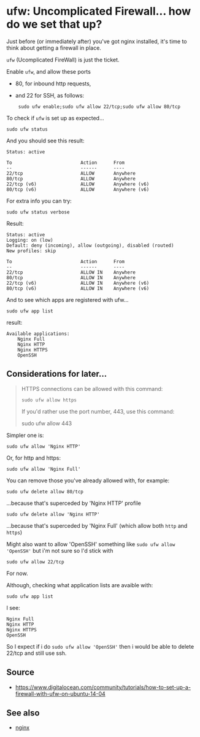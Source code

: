 ﻿# ufw: Uncomplicated Firewall... how do we set that up?

Just before (or immediately after) you've got nginx installed, it's time to think about getting a firewall in place.

`ufw` (Ucomplicated FireWall) is just the ticket.

Enable `ufw`, and allow these ports

 - 80, for inbound http requests, 
 - and 22 for SSH, as follows:

		sudo ufw enable;sudo ufw allow 22/tcp;sudo ufw allow 80/tcp

To check if `ufw` is set up as expected...

	sudo ufw status

And you should see this result:

	Status: active

	To                         Action      From
	--                         ------      ----
	22/tcp                     ALLOW       Anywhere
	80/tcp                     ALLOW       Anywhere
	22/tcp (v6)                ALLOW       Anywhere (v6)
	80/tcp (v6)                ALLOW       Anywhere (v6)

For extra info you can try:

	sudo ufw status verbose

Result:

	Status: active
	Logging: on (low)
	Default: deny (incoming), allow (outgoing), disabled (routed)
	New profiles: skip

	To                         Action      From
	--                         ------      ----
	22/tcp                     ALLOW IN    Anywhere
	80/tcp                     ALLOW IN    Anywhere
	22/tcp (v6)                ALLOW IN    Anywhere (v6)
	80/tcp (v6)                ALLOW IN    Anywhere (v6)

And to see which apps are registered with ufw...

	sudo ufw app list

result:

	Available applications:
		Nginx Full
		Nginx HTTP
		Nginx HTTPS
		OpenSSH

## Considerations for later...

> HTTPS connections can be allowed with this command:
>
>     sudo ufw allow https
>
> If you'd rather use the port number, 443, use this command:
>
>   sudo ufw allow 443

Simpler one is:

	sudo ufw allow 'Nginx HTTP'

Or, for http and https:

	sudo ufw allow 'Nginx Full'

You can remove those you've already allowed with, for example:

	sudo ufw delete allow 80/tcp

...because that's superceded by 'Nginx HTTP' profile

	sudo ufw delete allow 'Nginx HTTP'

...because that's superceded by 'Nginx Full' (which allow both `http` and `https`)

Might also want to allow 'OpenSSH' something like `sudo ufw allow 'OpenSSH'` but i'm not sure so I'd stick with

	sudo ufw allow 22/tcp

For now.

Although, checking what application lists are avaible with:

	sudo ufw app list

I see:

	Nginx Full
	Nginx HTTP
	Nginx HTTPS
	OpenSSH

So I expect if i do `sudo ufw allow 'OpenSSH'` then i would be able to delete 22/tcp and still use ssh.

## Source

- <https://www.digitalocean.com/community/tutorials/how-to-set-up-a-firewall-with-ufw-on-ubuntu-14-04>

## See also

- [nginx](nginx.md)